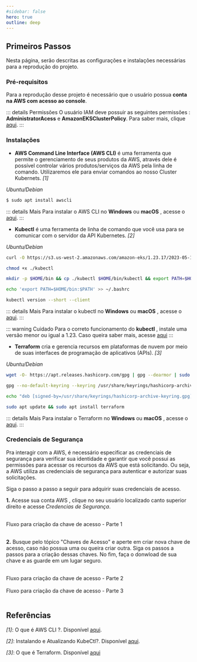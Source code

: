 ```yaml
---
#sidebar: false
hero: true
outline: deep
---
```


<VPDocHero
    class="VPDocHero VPDocHero-minimum"
    name="Primeiros Passos"
    text="Configurações e instalações"
    image="https://raw.githubusercontent.com/Tarikul-Islam-Anik/Animated-Fluent-Emojis/master/Emojis/Travel%20and%20places/Flying%20Saucer.png"
    :actions="[
        {
            theme: 'alt',
            text:'Clone o repositório',
            link:'https://github.com/leticiacb1/SIA/tree/main'
        },
    ]"
/>

## Primeiros Passos

Nesta página, serão descritas as configurações e instalações necessárias para a reprodução do projeto.

### Pré-requisitos

Para a reprodução desse projeto é necessário que o usuário possua **conta na AWS com acesso ao console**. 

::: details Permissões
O usuário IAM deve possuir as seguintes permissões : **AdministratorAcess** e **AmazonEKSClusterPolicy**. Para saber mais, clique [aqui](https://docs.aws.amazon.com/IAM/latest/UserGuide/access_policies_manage-attach-detach.html).
:::

### Instalações

* **AWS Command Line Interface (AWS CLI)** é uma ferramenta que permite o gerenciamento de seus produtos da AWS, através dele é possível controlar vários produtos/serviços da AWS pela linha de comando. Utilizaremos ele para enviar comandos ao nosso Cluster Kubernets. *[1]*

*Ubuntu/Debian*
```bash
$ sudo apt install awscli
```

::: details Mais
Para instalar o AWS CLI no **Windows** ou **macOS** , acesse o [aqui](https://docs.aws.amazon.com/cli/latest/userguide/getting-started-install.html).
:::

* **Kubectl** é uma ferramenta de linha de comando que você usa para se comunicar com o servidor da API Kubernetes.  *[2]*

*Ubuntu/Debian*
```bash
curl -O https://s3.us-west-2.amazonaws.com/amazon-eks/1.23.17/2023-05-11/bin/linux/amd64/kubectl

chmod +x ./kubectl

mkdir -p $HOME/bin && cp ./kubectl $HOME/bin/kubectl && export PATH=$HOME/bin:$PATH

echo 'export PATH=$HOME/bin:$PATH' >> ~/.bashrc

kubectl version --short --client
```

::: details Mais
Para instalar o kubectl no **Windows** ou **macOS** , acesse o [aqui](https://docs.aws.amazon.com/eks/latest/userguide/install-kubectl.html).
:::

::: warning Cuidado
Para o correto funcionamento do **kubectl** , instale uma versão menor ou igual a 1.23. Caso queira saber mais, acesse [aqui](https://github.com/aws/aws-cli/issues/6920)
:::

* **Terraform** cria e gerencia recursos em plataformas de nuvem por meio de suas interfaces de programação de aplicativos (APIs). *[3]*


*Ubuntu/Debian*
```bash
wget -O- https://apt.releases.hashicorp.com/gpg | gpg --dearmor | sudo tee /usr/share/keyrings/hashicorp-archive-keyring.gpg

gpg --no-default-keyring --keyring /usr/share/keyrings/hashicorp-archive-keyring.gpg --fingerprint

echo "deb [signed-by=/usr/share/keyrings/hashicorp-archive-keyring.gpg] https://apt.releases.hashicorp.com $(lsb_release -cs) main" | sudo tee /etc/apt/sources.list.d/hashicorp.list

sudo apt update && sudo apt install terraform
```

::: details Mais
Para instalar o Terraform no **Windows** ou **macOS** , acesse o [aqui](https://developer.hashicorp.com/terraform/tutorials/aws-get-started/install-cli).
:::

### Credenciais de Segurança

Pra interagir com a AWS, é necessário especificar as credenciais de segurança para verificar sua identidade e garantir que você possui as permissões para acessar os recursos da AWS que está solicitando. Ou seja, a AWS utiliza as credenciais de segurança para autenticar e autorizar suas solicitações.

Siga o passo a passo a seguir para adquirir suas credenciais de acesso.

**1.**  Acesse sua conta AWS , clique no seu usuário localizado canto superior direito e acesse *Credencias de Segurança*.

<br>


<ImgZoom src="/img/credenciais_acesso_1.png" title="Features image" alt="Features image">
    <div class="image-center">Fluxo para criação da chave de acesso - Parte 1</div>
</ImgZoom>

<br>

**2.** Busque pelo tópico "Chaves de Acesso" e aperte em criar nova chave de acesso, caso não possua uma ou queira criar outra. Siga os passos a passos para a criação dessas chaves. No fim, faça o donwload de sua chave e as guarde em um lugar seguro.

<br>

<ImgZoom src="/img/credenciais_acesso_2.png" title="Features image" alt="Features image">
    <div class="image-center">Fluxo para criação da chave de acesso - Parte 2</div>
</ImgZoom>

<br>

<ImgZoom src="/img/credenciais_acesso_3.png" title="Features image" alt="Features image">
    <div class="image-center">Fluxo para criação da chave de acesso - Parte 3</div>
</ImgZoom>


<br>

## Referências

*[1]*: O que é AWS CLI ?. Disponível [aqui](https://docs.aws.amazon.com/cli/latest/userguide/getting-started-install.html).
<br>

*[2]*: Instalando e Atualizando KubeCtl?. Disponível [aqui](https://docs.aws.amazon.com/eks/latest/userguide/install-kubectl.html).
<br>

*[3]*: O que é Terraform. Disponível [aqui](https://developer.hashicorp.com/terraform/intro)